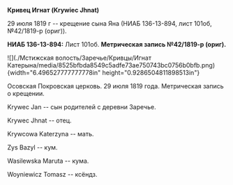 **Кривец Игнат (Krywiec Jhnat)**

29 июля 1819 г -- крещение сына Яна (НИАБ 136-13-894, лист 101об,
№42/1819-р (ориг)).

**НИАБ 136-13-894:** Лист 101об. **Метрическая запись №42/1819-р
(ориг).**

![](./Мстижская волость/Заречье/Кривцы/Игнат Катерына/media/8525bfbda8549c5adfe73ae750743bc0756b0bfb.png){width="6.496527777777778in"
height="0.9286504811898513in"}

Осовская Покровская церковь. 29 июля 1819 года. Метрическая запись о
крещении.

Krywec Jan -- сын родителей с деревни Заречье.

Krywec Jhnat -- отец.

Krywcowa Katerzyna -- мать.

Zys Bazyl -- кум.

Wasilewska Maruta -- кума.

Woyniewicz Tomasz -- ксёндз.
